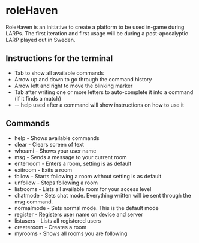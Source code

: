 # roleHaven
RoleHaven is an initiative to create a platform to be used in-game during LARPs. The first iteration and first usage will be during a post-apocalyptic LARP played out in Sweden.

## Instructions for the terminal
* Tab to show all available commands
* Arrow up and down to go through the command history
* Arrow left and right to move the blinking marker
* Tab after writing one or more letters to auto-complete it into a command (if it finds a match)
* -- help used after a command will show instructions on how to use it

## Commands
* help - Shows available commands
* clear - Clears screen of text
* whoami - Shows your user name
* msg - Sends a message to your current room
* enterroom - Enters a room, setting is as default
* exitroom - Exits a room
* follow - Starts following a room without setting is as default
* unfollow - Stops following a room
* listrooms - Lists all available room for your access level
* chatmode - Sets chat mode. Everything written will be sent through the msg command. 
* normalmode - Sets normal mode. This is the default mode
* register - Registers user name on device and server
* listusers - Lists all registered users
* createroom - Creates a room
* myrooms - Shows all rooms you are following